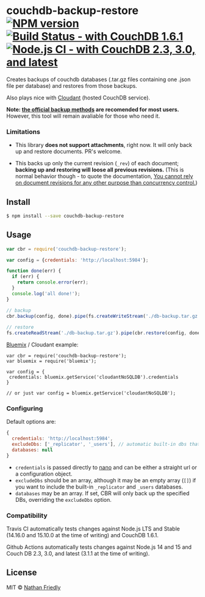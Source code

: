 # couchdb-backup-restore [![NPM version][npm-image]][npm-url] [![Build Status - with CouchDB 1.6.1][travis-image]][travis-url] [![Node.js CI - with CouchDB 2.3, 3.0, and latest](https://github.com/nfriedly/couchdb-backup-restore/actions/workflows/node.js.yml/badge.svg)](https://github.com/nfriedly/couchdb-backup-restore/actions/workflows/node.js.yml)
Creates backups of couchdb databases (.tar.gz files containing one .json file per database) and restores from those backups.

Also plays nice with [Cloudant](https://cloudant.com/) (hosted CouchDB service).

**Note: [the official backup methods](https://docs.couchdb.org/en/latest/maintenance/backups.html) are recomended for most users.** However, this tool will remain avaliable for those who need it.

### Limitations

* This library **does not support attachments**, right now. It will only back up and restore documents. PR's welcome.

* This backs up only the current revision (`_rev`) of each document; **backing up and restoring will loose all previous revisions.**
  (This is normal behavior though - to quote the documentation, [You cannot rely on document revisions for any other purpose than concurrency control.](https://wiki.apache.org/couchdb/Document_revisions))
  

## Install

```sh
$ npm install --save couchdb-backup-restore
```

## Usage

```js
var cbr = require('couchdb-backup-restore');

var config = {credentials: 'http://localhost:5984'};

function done(err) {
  if (err) {
    return console.error(err);
  }
  console.log('all done!');
}

// backup
cbr.backup(config, done).pipe(fs.createWriteStream('./db-backup.tar.gz'))
  
// restore
fs.createReadStream('./db-backup.tar.gz').pipe(cbr.restore(config, done));
```

[Bluemix](https://console.ng.bluemix.net/) / Cloudant example:

```
var cbr = require('couchdb-backup-restore');
var bluemix = require('bluemix'); 

var config = {
 credentials: bluemix.getService('cloudantNoSQLDB').credentials
}

// or just var config = bluemix.getService('cloudantNoSQLDB');
```

### Configuring

Default options are:

```js
{
  credentials: 'http://localhost:5984',
  excludeDbs: ['_replicator', '_users'], // automatic built-in dbs that you probably don't want to backup
  databases: null
}
```

* `credentials` is passed directly to [nano](https://www.npmjs.com/package/nano) and can be either a straight url or a configuration object.
* `excludeDbs` should be an array, although it may be an empty array (`[]`) if you want to include the built-in `_replicator` and `_users` databases.
* `databases` may be an array. If set, CBR will only back up the specified DBs, overriding the `excludeDbs` option.

### Compatibility

Travis CI automatically tests changes against Node.js LTS and Stable (14.16.0 and 15.10.0 at the time of writing) and CouchDB 1.6.1.

Github Actions automatically tests changes against Node.js 14 and 15 and Couch DB 2.3, 3.0, and latest (3.1.1 at the time of writing).

## License

MIT © [Nathan Friedly](http://nfriedly.com)


[npm-image]: https://badge.fury.io/js/couchdb-backup-restore.svg
[npm-url]: https://npmjs.org/package/couchdb-backup-restore
[travis-image]: https://travis-ci.org/nfriedly/couchdb-backup-restore.svg?branch=master
[travis-url]: https://travis-ci.org/nfriedly/couchdb-backup-restore
[daviddm-image]: https://david-dm.org/nfriedly/couchdb-backup-restore.svg?theme=shields.io
[daviddm-url]: https://david-dm.org/nfriedly/couchdb-backup-restore

